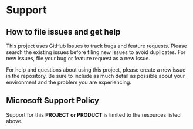# Support

## How to file issues and get help  

This project uses GitHub Issues to track bugs and feature requests. Please search the existing 
issues before filing new issues to avoid duplicates.  For new issues, file your bug or 
feature request as a new Issue.

For help and questions about using this project, please create a new issue in the
repository. Be sure to include as much detail as possible about your environment and the
problem you are experiencing.

## Microsoft Support Policy  

Support for this **PROJECT or PRODUCT** is limited to the resources listed above.
